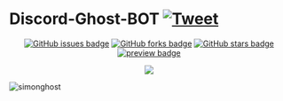 # Discord-Ghost-BOT <a href="https://twitter.com/intent/tweet?hashtags=discordBot,Discord,Bot,Ghost,CallofDuty" rel="nofollow"><img src="https://camo.githubusercontent.com/90bc908826728c0e4261acfff5619fd732c7be2b2a00624fce6363c9a3623c90/68747470733a2f2f696d672e736869656c64732e696f2f747769747465722f75726c2f687474702f736869656c64732e696f2e7376673f7374796c653d736f6369616c" alt="Tweet" data-canonical-src="https://img.shields.io/twitter/url/http/shields.io.svg?style=social" style="max-width:100%;"></a>


<p align="center"><a href="https://github.com/hDmtP/Discord-Ghost-BOT/issues"><img alt="GitHub issues badge" src="https://camo.githubusercontent.com/1772e84c10524a1c6051377e7201822491d6e7fdaeaf89352b5579acfa578eea/68747470733a2f2f696d672e736869656c64732e696f2f6769746875622f6973737565732f68446d74502f446973636f72642d47686f73742d424f54"></a>         <a href="https://github.com/hDmtP/Discord-Ghost-BOT"><img alt="GitHub forks badge" src="https://camo.githubusercontent.com/315abba06f327de7144918cdad62327c540456e5ac274f33bf7df5154e1676e3/68747470733a2f2f696d672e736869656c64732e696f2f6769746875622f666f726b732f68446d74502f446973636f72642d47686f73742d424f54"></a>         <a href="https://github.com/hDmtP/Discord-Ghost-BOT"><img alt="GitHub stars badge" src="https://camo.githubusercontent.com/015b0a659518d25bb2f17c5765acd7d58dcc8aa0ed9facea6887760803feb25f/68747470733a2f2f696d672e736869656c64732e696f2f6769746875622f73746172732f68446d74502f446973636f72642d47686f73742d424f54"></a>         <a href="https://github.com/hDmtP/Discord-Ghost-BOT/blob/main/LICENSE"><img alt="preview badge" src="https://camo.githubusercontent.com/cd04da670e3abf1d50347bdd98421273f058326d88013dd8ccf457387444d303/68747470733a2f2f696d672e736869656c64732e696f2f6769746875622f6c6963656e73652f68446d74502f446973636f72642d47686f73742d424f543f7374796c653d706c6173746963"></a></p>      

<p align="center">
<a href="https://github.com/hDmtP/Discord-Ghost-Bot/pulls"><img src="https://camo.githubusercontent.com/d1d9203e4f1c5da9dbde442a887d627e2a3e0cd7c76efb056902253a783ea833/68747470733a2f2f696d672e736869656c64732e696f2f62616467652f5052732d77656c636f6d652d627269676874677265656e2e7376673f7374796c653d706c6173746963"></a>
</p>



![simonghost](https://user-images.githubusercontent.com/65482473/118033610-a464ef80-b386-11eb-8f76-e81ee90c631a.jpg)

